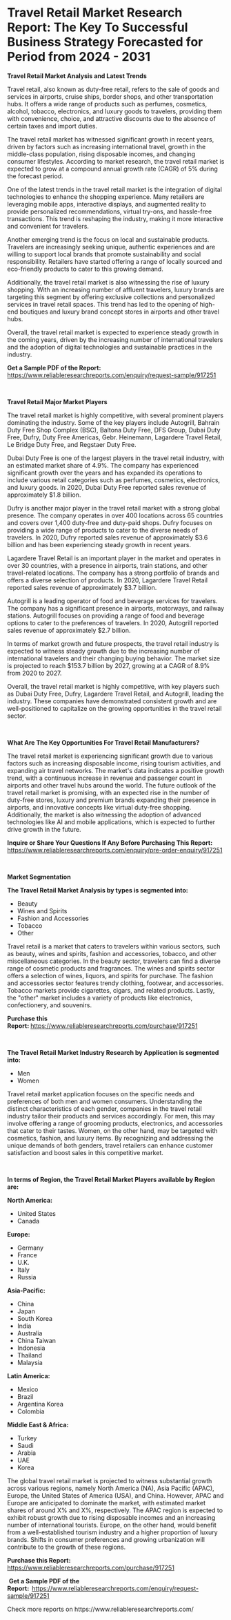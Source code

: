 <p><h1>Travel Retail Market Research Report: The Key To Successful Business Strategy Forecasted for Period from 2024 - 2031</h1></p><p><strong>Travel Retail Market Analysis and Latest Trends</strong></p>
<p><p>Travel retail, also known as duty-free retail, refers to the sale of goods and services in airports, cruise ships, border shops, and other transportation hubs. It offers a wide range of products such as perfumes, cosmetics, alcohol, tobacco, electronics, and luxury goods to travelers, providing them with convenience, choice, and attractive discounts due to the absence of certain taxes and import duties.</p><p>The travel retail market has witnessed significant growth in recent years, driven by factors such as increasing international travel, growth in the middle-class population, rising disposable incomes, and changing consumer lifestyles. According to market research, the travel retail market is expected to grow at a compound annual growth rate (CAGR) of 5% during the forecast period.</p><p>One of the latest trends in the travel retail market is the integration of digital technologies to enhance the shopping experience. Many retailers are leveraging mobile apps, interactive displays, and augmented reality to provide personalized recommendations, virtual try-ons, and hassle-free transactions. This trend is reshaping the industry, making it more interactive and convenient for travelers.</p><p>Another emerging trend is the focus on local and sustainable products. Travelers are increasingly seeking unique, authentic experiences and are willing to support local brands that promote sustainability and social responsibility. Retailers have started offering a range of locally sourced and eco-friendly products to cater to this growing demand.</p><p>Additionally, the travel retail market is also witnessing the rise of luxury shopping. With an increasing number of affluent travelers, luxury brands are targeting this segment by offering exclusive collections and personalized services in travel retail spaces. This trend has led to the opening of high-end boutiques and luxury brand concept stores in airports and other travel hubs.</p><p>Overall, the travel retail market is expected to experience steady growth in the coming years, driven by the increasing number of international travelers and the adoption of digital technologies and sustainable practices in the industry.</p></p>
<p><strong>Get a Sample PDF of the Report:&nbsp;</strong> <a href="https://www.reliableresearchreports.com/enquiry/request-sample/917251">https://www.reliableresearchreports.com/enquiry/request-sample/917251</a></p>
<p>&nbsp;</p>
<p><strong>Travel Retail Major Market Players</strong></p>
<p><p>The travel retail market is highly competitive, with several prominent players dominating the industry. Some of the key players include Autogrill, Bahrain Duty Free Shop Complex (BSC), Baltona Duty Free, DFS Group, Dubai Duty Free, Dufry, Duty Free Americas, Gebr. Heinemann, Lagardere Travel Retail, Le Bridge Duty Free, and Regstaer Duty Free.</p><p>Dubai Duty Free is one of the largest players in the travel retail industry, with an estimated market share of 4.9%. The company has experienced significant growth over the years and has expanded its operations to include various retail categories such as perfumes, cosmetics, electronics, and luxury goods. In 2020, Dubai Duty Free reported sales revenue of approximately $1.8 billion.</p><p>Dufry is another major player in the travel retail market with a strong global presence. The company operates in over 400 locations across 65 countries and covers over 1,400 duty-free and duty-paid shops. Dufry focuses on providing a wide range of products to cater to the diverse needs of travelers. In 2020, Dufry reported sales revenue of approximately $3.6 billion and has been experiencing steady growth in recent years.</p><p>Lagardere Travel Retail is an important player in the market and operates in over 30 countries, with a presence in airports, train stations, and other travel-related locations. The company has a strong portfolio of brands and offers a diverse selection of products. In 2020, Lagardere Travel Retail reported sales revenue of approximately $3.7 billion.</p><p>Autogrill is a leading operator of food and beverage services for travelers. The company has a significant presence in airports, motorways, and railway stations. Autogrill focuses on providing a range of food and beverage options to cater to the preferences of travelers. In 2020, Autogrill reported sales revenue of approximately $2.7 billion.</p><p>In terms of market growth and future prospects, the travel retail industry is expected to witness steady growth due to the increasing number of international travelers and their changing buying behavior. The market size is projected to reach $153.7 billion by 2027, growing at a CAGR of 8.9% from 2020 to 2027.</p><p>Overall, the travel retail market is highly competitive, with key players such as Dubai Duty Free, Dufry, Lagardere Travel Retail, and Autogrill, leading the industry. These companies have demonstrated consistent growth and are well-positioned to capitalize on the growing opportunities in the travel retail sector.</p></p>
<p>&nbsp;</p>
<p><strong>What Are The Key Opportunities For Travel Retail Manufacturers?</strong></p>
<p><p>The travel retail market is experiencing significant growth due to various factors such as increasing disposable income, rising tourism activities, and expanding air travel networks. The market's data indicates a positive growth trend, with a continuous increase in revenue and passenger count in airports and other travel hubs around the world. The future outlook of the travel retail market is promising, with an expected rise in the number of duty-free stores, luxury and premium brands expanding their presence in airports, and innovative concepts like virtual duty-free shopping. Additionally, the market is also witnessing the adoption of advanced technologies like AI and mobile applications, which is expected to further drive growth in the future.</p></p>
<p><strong>Inquire or Share Your Questions If Any Before Purchasing This Report:</strong> <a href="https://www.reliableresearchreports.com/enquiry/pre-order-enquiry/917251">https://www.reliableresearchreports.com/enquiry/pre-order-enquiry/917251</a></p>
<p>&nbsp;</p>
<p><strong>Market Segmentation</strong></p>
<p><strong>The Travel Retail Market Analysis by types is segmented into:</strong></p>
<p><ul><li>Beauty</li><li>Wines and Spirits</li><li>Fashion and Accessories</li><li>Tobacco</li><li>Other</li></ul></p>
<p><p>Travel retail is a market that caters to travelers within various sectors, such as beauty, wines and spirits, fashion and accessories, tobacco, and other miscellaneous categories. In the beauty sector, travelers can find a diverse range of cosmetic products and fragrances. The wines and spirits sector offers a selection of wines, liquors, and spirits for purchase. The fashion and accessories sector features trendy clothing, footwear, and accessories. Tobacco markets provide cigarettes, cigars, and related products. Lastly, the "other" market includes a variety of products like electronics, confectionery, and souvenirs.</p></p>
<p><strong>Purchase this Report:&nbsp;</strong><a href="https://www.reliableresearchreports.com/purchase/917251">https://www.reliableresearchreports.com/purchase/917251</a></p>
<p>&nbsp;</p>
<p><strong>The Travel Retail Market Industry Research by Application is segmented into:</strong></p>
<p><ul><li>Men</li><li>Women</li></ul></p>
<p><p>Travel retail market application focuses on the specific needs and preferences of both men and women consumers. Understanding the distinct characteristics of each gender, companies in the travel retail industry tailor their products and services accordingly. For men, this may involve offering a range of grooming products, electronics, and accessories that cater to their tastes. Women, on the other hand, may be targeted with cosmetics, fashion, and luxury items. By recognizing and addressing the unique demands of both genders, travel retailers can enhance customer satisfaction and boost sales in this competitive market.</p></p>
<p>&nbsp;</p>
<p><strong>In terms of Region, the Travel Retail Market Players available by Region are:</strong></p>
<p>
    <p> <strong> North America: </strong>
        <ul>
            <li>United States</li>
            <li>Canada</li>
        </ul>
        </p> 
    <p> <strong> Europe: </strong>
        <ul>
            <li>Germany</li>
            <li>France</li>
            <li>U.K.</li>
            <li>Italy</li>
            <li>Russia</li>
        </ul>
        </p> 
    <p> <strong> Asia-Pacific: </strong>
        <ul>
            <li>China</li>
            <li>Japan</li>
            <li>South Korea</li>
            <li>India</li>
            <li>Australia</li>
            <li>China Taiwan</li>
            <li>Indonesia</li>
            <li>Thailand</li>
            <li>Malaysia</li>
        </ul>
        </p> 
    <p> <strong> Latin America: </strong>
        <ul>
            <li>Mexico</li>
            <li>Brazil</li>
            <li>Argentina Korea</li>
            <li>Colombia</li>
        </ul>
        </p> 
    <p> <strong> Middle East & Africa: </strong>
        <ul>
            <li>Turkey</li>
            <li>Saudi</li>
            <li>Arabia</li>
            <li>UAE</li>
            <li>Korea</li>
        </ul>
    </p>
    </p>
<p><p>The global travel retail market is projected to witness substantial growth across various regions, namely North America (NA), Asia Pacific (APAC), Europe, the United States of America (USA), and China. However, APAC and Europe are anticipated to dominate the market, with estimated market shares of around X% and X%, respectively. The APAC region is expected to exhibit robust growth due to rising disposable incomes and an increasing number of international tourists. Europe, on the other hand, would benefit from a well-established tourism industry and a higher proportion of luxury brands. Shifts in consumer preferences and growing urbanization will contribute to the growth of these regions.</p></p>
<p><strong>Purchase this Report: </strong><a href="https://www.reliableresearchreports.com/purchase/917251">https://www.reliableresearchreports.com/purchase/917251</a></p>
<p>&nbsp;<strong>Get a Sample PDF of the Report:&nbsp;&nbsp;</strong><a href="https://www.reliableresearchreports.com/enquiry/request-sample/917251">https://www.reliableresearchreports.com/enquiry/request-sample/917251</a></p>
<p><strong></strong></p>
<p>Check more reports on https://www.reliableresearchreports.com/</p>